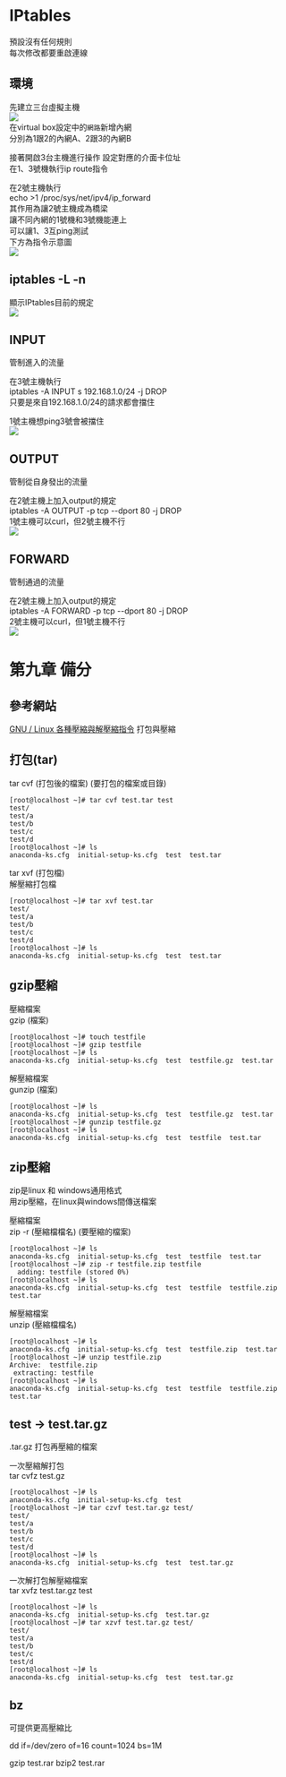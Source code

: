 # IPtables
預設沒有任何規則  
每次修改都要重啟連線  
## 環境
先建立三台虛擬主機  
<image src="../pic/三台主機.png">  
在virtual box設定中的`網路`新增內網  
分別為1跟2的內網A、2跟3的內網B  
  
接著開啟3台主機進行操作 
設定對應的介面卡位址   
在1、3號機執行ip route指令  
  
在2號主機執行  
echo >1 /proc/sys/net/ipv4/ip_forward  
其作用為讓2號主機成為橋梁  
讓不同內網的1號機和3號機能連上  
可以讓1、3互ping測試   
下方為指令示意圖  
<image src="../pic/內網設定.png">  
  
## iptables -L -n  
顯示IPtables目前的規定  
<image src="../pic/iptables2.png">  

## INPUT  
管制進入的流量   
  
在3號主機執行  
iptables -A INPUT s 192.168.1.0/24 -j DROP  
只要是來自192.168.1.0/24的請求都會擋住  
  
1號主機想ping3號會被擋住  
<image src="../pic/input.png">  

## OUTPUT  
管制從自身發出的流量  
  
在2號主機上加入output的規定  
iptables -A OUTPUT -p tcp --dport 80 -j DROP  
1號主機可以curl，但2號主機不行  
<image src="../pic/output.png">  

## FORWARD
管制通過的流量  
  
在2號主機上加入output的規定  
iptables -A FORWARD -p tcp --dport 80 -j DROP  
2號主機可以curl，但1號主機不行  
<image src="../pic/iptable_forward.png">  

# 第九章 備分
## 參考網站
[GNU / Linux 各種壓縮與解壓縮指令](http://note.drx.tw/2008/04/command.html)
打包與壓縮  

## 打包(tar)
tar cvf (打包後的檔案) (要打包的檔案或目錄)  
```
[root@localhost ~]# tar cvf test.tar test  
test/
test/a
test/b
test/c
test/d
[root@localhost ~]# ls
anaconda-ks.cfg  initial-setup-ks.cfg  test  test.tar
```
tar xvf (打包檔)  
解壓縮打包檔
```
[root@localhost ~]# tar xvf test.tar
test/
test/a
test/b
test/c
test/d
[root@localhost ~]# ls
anaconda-ks.cfg  initial-setup-ks.cfg  test  test.tar
```


## gzip壓縮  
壓縮檔案  
gzip (檔案)  
```
[root@localhost ~]# touch testfile
[root@localhost ~]# gzip testfile 
[root@localhost ~]# ls
anaconda-ks.cfg  initial-setup-ks.cfg  test  testfile.gz  test.tar
```
解壓縮檔案  
gunzip (檔案)  
```
[root@localhost ~]# ls
anaconda-ks.cfg  initial-setup-ks.cfg  test  testfile.gz  test.tar
[root@localhost ~]# gunzip testfile.gz 
[root@localhost ~]# ls
anaconda-ks.cfg  initial-setup-ks.cfg  test  testfile  test.tar
```

## zip壓縮
zip是linux 和 windows通用格式  
用zip壓縮，在linux與windows間傳送檔案  
  
壓縮檔案   
zip -r (壓縮檔檔名) (要壓縮的檔案) 
```
[root@localhost ~]# ls
anaconda-ks.cfg  initial-setup-ks.cfg  test  testfile  test.tar
[root@localhost ~]# zip -r testfile.zip testfile 
  adding: testfile (stored 0%)
[root@localhost ~]# ls
anaconda-ks.cfg  initial-setup-ks.cfg  test  testfile  testfile.zip  test.tar
```
  
解壓縮檔案  
unzip (壓縮檔檔名) 
```
[root@localhost ~]# ls
anaconda-ks.cfg  initial-setup-ks.cfg  test  testfile.zip  test.tar
[root@localhost ~]# unzip testfile.zip 
Archive:  testfile.zip
 extracting: testfile                
[root@localhost ~]# ls
anaconda-ks.cfg  initial-setup-ks.cfg  test  testfile  testfile.zip  test.tar
```

## test -> test.tar.gz

.tar.gz 打包再壓縮的檔案  

一次壓縮解打包  
tar cvfz test.gz  
```
[root@localhost ~]# ls
anaconda-ks.cfg  initial-setup-ks.cfg  test
[root@localhost ~]# tar czvf test.tar.gz test/
test/
test/a
test/b
test/c
test/d
[root@localhost ~]# ls
anaconda-ks.cfg  initial-setup-ks.cfg  test  test.tar.gz

```
一次解打包解壓縮檔案  
tar xvfz test.tar.gz test  
```
[root@localhost ~]# ls
anaconda-ks.cfg  initial-setup-ks.cfg  test.tar.gz
[root@localhost ~]# tar xzvf test.tar.gz test/
test/
test/a
test/b
test/c
test/d
[root@localhost ~]# ls
anaconda-ks.cfg  initial-setup-ks.cfg  test  test.tar.gz
```

## bz
可提供更高壓縮比  

dd if=/dev/zero of=16 count=1024 bs=1M  

gzip test.rar
bzip2 test.rar
